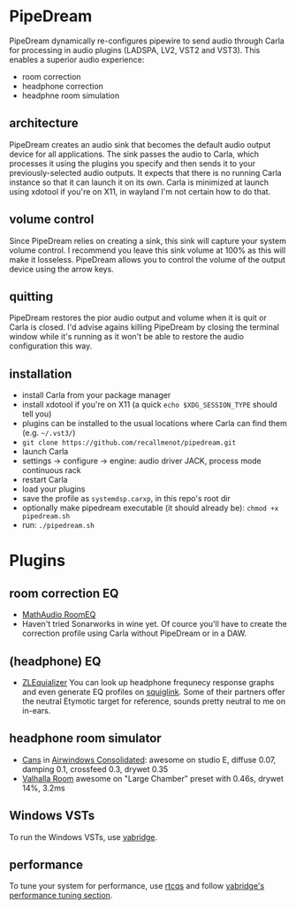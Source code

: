 # PipeDream

PipeDream dynamically re-configures pipewire to send audio through Carla for processing in audio plugins (LADSPA, LV2, VST2 and VST3).
This enables a superior audio experience:
 * room correction
 * headphone correction
 * headphne room simulation

## architecture
PipeDream creates an audio sink that becomes the default audio output device for all applications.
The sink passes the audio to Carla, which processes it using the plugins you specify and then sends it to your previously-selected audio outputs.
It expects that there is no running Carla instance so that it can launch it on its own.
Carla is minimized at launch using xdotool if you're on X11, in wayland I'm not certain how to do that.

## volume control
Since PipeDream relies on creating a sink, this sink will capture your system volume control.
I recommend you leave this sink volume at 100% as this will make it losseless.
PipeDream allows you to control the volume of the output device using the arrow keys.

## quitting
PipeDream restores the pior audio output and volume when it is quit or Carla is closed.
I'd advise agains killing PipeDream by closing the terminal window while it's running as it won't be able to restore the audio configuration this way.

## installation
 * install Carla from your package manager
 * install xdotool if you're on X11 (a quick `echo $XDG_SESSION_TYPE` should tell you)
 * plugins can be installed to the usual locations where Carla can find them (e.g. `~/.vst3/`)
 * `git clone https://github.com/recallmenot/pipedream.git`
 * launch Carla
 * settings -> configure -> engine: audio driver JACK, process mode continuous rack
 * restart Carla
 * load your plugins
 * save the profile as `systemdsp.carxp`, in this repo's root dir
 * optionally make pipedream executable (it should already be): `chmod +x pipedream.sh`
 * run: `./pipedream.sh`


# Plugins
## room correction EQ
 * [MathAudio RoomEQ](https://mathaudio.com/room-eq.htm) 
 * Haven't tried Sonarworks in wine yet.
Of cource you'll have to create the correction profile using Carla without PipeDream or in a DAW.

## (headphone) EQ
 * [ZLEquializer](https://github.com/ZL-Audio/ZLEqualizer)
You can look up headphone frequnecy response graphs and even generate EQ profiles on [squiglink](https://squig.link/).
Some of their partners offer the neutral Etymotic target for reference, sounds pretty neutral to me on in-ears.

## headphone room simulator
 * [Cans](https://www.airwindows.com/cans/) in [Airwindows Consolidated](https://github.com/baconpaul/airwin2rack/releases/tag/DAWPlugin): awesome on studio E, diffuse 0.07, damping 0.1, crossfeed 0.3, drywet 0.35
 * [Valhalla Room](https://valhalladsp.com/shop/reverb/valhalla-room/) awesome on "Large Chamber" preset with 0.46s, drywet 14%, 3.2ms

## Windows VSTs
To run the Windows VSTs, use [yabridge](https://github.com/robbert-vdh/yabridge).

## performance
To tune your system for performance, use [rtcqs](https://github.com/autostatic/rtcqs) and follow [yabridge's performance tuning section](https://github.com/robbert-vdh/yabridge?tab=readme-ov-file#performance-tuning).
